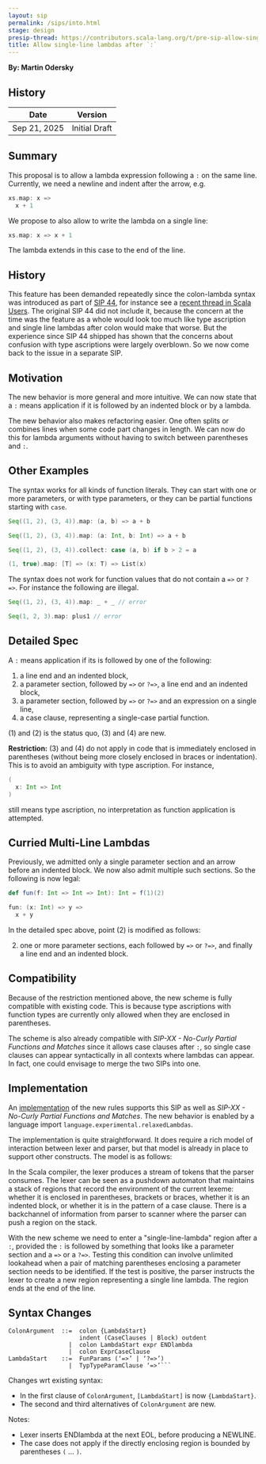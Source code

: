 ```yaml
---
layout: sip
permalink: /sips/into.html
stage: design
presip-thread: https://contributors.scala-lang.org/t/pre-sip-allow-single-line-lambdas-after/7258
title: Allow single-line lambdas after `:`
---
```


**By: Martin Odersky**

## History

| Date          | Version            |
|---------------|--------------------|
| Sep 21, 2025  | Initial Draft      |

## Summary

This proposal is to allow a lambda expression following a `:` on the same line.
Currently, we need a newline and indent after the arrow, e.g.
```scala
xs.map: x =>
  x + 1
```
We propose to also allow to write the lambda on a single line:
```scala
xs.map: x => x + 1
```

The lambda extends in this case to the end of the line.

## History
This feature has been demanded repeatedly since the colon-lambda syntax was introduced as part of [SIP 44](https://docs.scala-lang.org/sips/fewer-braces.html), for instance see a [recent thread in Scala Users](https://users.scala-lang.org/t/why-were-single-line-lambdas-removed/11980/6). The original SIP 44 did not include it, because the concern at the time was the feature as a whole would look too much like type ascription and single line lambdas after colon would make that worse. But the experience since SIP 44 shipped has shown that the concerns about confusion  with type ascriptions were largely overblown. So we now come back to the issue in a separate SIP.

## Motivation

The new behavior is more general and more intuitive. We can now state that a `:` means application if it is followed by an indented block or by a lambda.

The new behavior also makes refactoring easier. One often splits or combines lines when some code part changes in length. We can now do this for lambda arguments without having to switch between parentheses and `:`.

## Other Examples

The syntax works for all kinds of function literals. They can start with one or more parameters, or with type parameters, or they can be partial functions starting
with `case`.

```scala
Seq((1, 2), (3, 4)).map: (a, b) => a + b

Seq((1, 2), (3, 4)).map: (a: Int, b: Int) => a + b

Seq((1, 2), (3, 4)).collect: case (a, b) if b > 2 = a

(1, true).map: [T] => (x: T) => List(x)
```

The syntax does not work for function values that do not contain a `=>` or `?=>`. For instance the following are illegal.

```scala
Seq((1, 2), (3, 4)).map: _ + _ // error

Seq(1, 2, 3).map: plus1 // error
```

## Detailed Spec

A `:` means application if its is followed by one of the following:

 1. a line end and an indented block,
 2. a parameter section, followed by `=>` or `?=>`, a line end and an indented block,
 3. a parameter section, followed by `=>` or `?=>` and an expression on a single line,
 4. a case clause, representing a single-case partial function.

(1) and (2) is the status quo, (3) and (4) are new.

**Restriction:** (3) and (4) do not apply in code that is immediately enclosed in parentheses (without being more closely enclosed in braces or indentation). This is to avoid an ambiguity with type ascription. For instance,
```scala
(
  x: Int => Int
)
```
still means type ascription, no interpretation as function application is attempted.

## Curried Multi-Line Lambdas

Previously, we admitted only a single parameter section and an arrow before
an indented block. We now also admit multiple such sections. So the following
is now legal:

```scala
def fun(f: Int => Int => Int): Int = f(1)(2)

fun: (x: Int) => y =>
  x + y
```

In the detailed spec above, point (2) is modified as follows:

2. one or more parameter sections, each followed by `=>` or `?=>`, and finally a line end and an indented block.

## Compatibility

Because of the restriction mentioned above, the new scheme is fully compatible with
existing code. This is because type ascriptions with function types are currently only allowed when they are enclosed in parentheses.

The scheme is also already compatible with _SIP-XX - No-Curly Partial Functions and Matches_ since it allows case clauses after `:`, so single case clauses can appear syntactically in all contexts where lambdas can appear. In fact, one could envisage to merge the two SIPs into one.

## Implementation

An [implementation](https://github.com/scala/scala3/pull/23821) of the new rules supports this SIP as well as _SIP-XX - No-Curly Partial Functions and Matches_. The new behavior is enabled by a language import `language.experimental.relaxedLambdas`.

The implementation is quite straightforward. It does require a rich model of interaction between lexer and parser, but that model is already in place to support other constructs. The model is as follows:

In the Scala compiler, the lexer produces a stream of tokens that the parser consumes. The lexer can be seen as a pushdown automaton that maintains a stack of regions that record the environment of the current lexeme: whether it is enclosed in parentheses, brackets or braces, whether it is an indented block, or whether it is in the pattern of a case clause. There is a backchannel of information from parser to scanner where the parser can push a region on the stack.

With the new scheme we need to enter a "single-line-lambda" region after a `:`, provided the `:` is followed by something that looks like a parameter section and a `=>` or a `?=>`. Testing this condition can involve unlimited lookahead when a pair of matching parentheses enclosing a parameter section needs to be identified. If the test is positive, the parser instructs the lexer to create a new region representing a single line lambda. The region ends at the end of the line.

## Syntax Changes

```
ColonArgument  ::=  colon {LambdaStart}
                    indent (CaseClauses | Block) outdent
                 |  colon LambdaStart expr ENDlambda
                 |  colon ExprCaseClause
LambdaStart    ::=  FunParams (‘=>’ | ‘?=>’)
                 |  TypTypeParamClause ‘=>’```
```
Changes wrt existing syntax:

 - In the first clause of `ColonArgument`, `[LambdaStart]` is now `{LambdaStart}`.
 - The second and third alternatives of `ColonArgument` are new.

Notes:

 - Lexer inserts ENDlambda at the next EOL, before producing a NEWLINE.
 - The case does not apply if the directly enclosing region is bounded by parentheses `(` ... `)`.